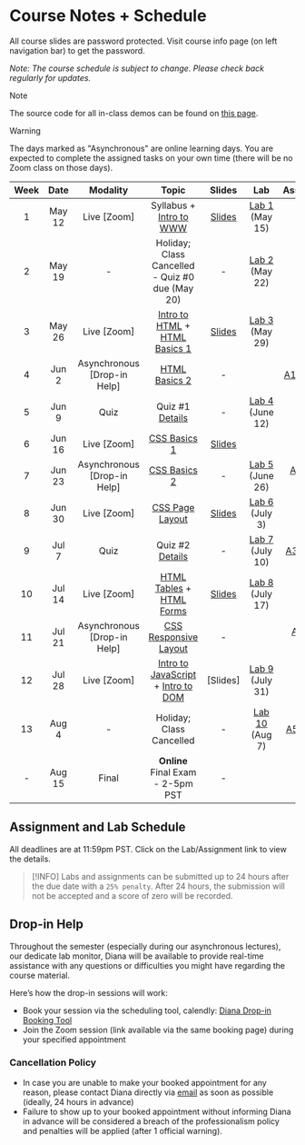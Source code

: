 <!-- markdownlint-disable -->
# Course Notes + Schedule

All course slides are password protected. Visit course info page (on left navigation bar) to get the password.

*Note: The course schedule is subject to change. Please check back regularly for updates.*

> [!NOTE]
> The source code for all in-class demos can be found on [this page](https://github.com/Parsa-Rajabi/CIS145/tree/main/docs/code-demos/).

> [!WARNING]
> The days marked as "Asynchronous" are online learning days. You are expected to complete the assigned tasks on your own time (there will be no Zoom class on those days). 

| **Week** | **Date** |        **Modality**         |                                 **Topic**                                 |              **Slides**              |            **Lab**            |          **Assignment**           |
| :------: | :------: | :-------------------------: | :-----------------------------------------------------------------------: | :----------------------------------: | :---------------------------: | :-------------------------------: |
|    1     |  May 12  |         Live [Zoom]         |                Syllabus + [Intro to WWW](-intro-to-www.md)                | [Slides](http://tiny.cc/145-SU25-W1) | [Lab 1](labs/L1.md) (May 15)  |                                   |
|    2     |  May 19  |              -              |              Holiday; Class Cancelled - Quiz #0 due (May 20)              |                  -                   | [Lab 2](labs/L2.md) (May 22)  |                                   |
|    3     |  May 26  |         Live [Zoom]         |  [Intro to HTML](-intro-to-html.md) + [HTML Basics 1](-html-basics-1.md)  | [Slides](http://tiny.cc/145-SU25-W3) | [Lab 3](labs/L3.md) (May 29)  |                                   |
|    4     |  Jun 2   | Asynchronous [Drop-in Help] |                    [HTML Basics 2](-html-basics-2.md)                     |                  -                   |                               | [A1](assignments/A1.md) (June 3)  |
|    5     |  Jun 9   |            Quiz             |                      Quiz #1  [Details](quizzes.md)                       |                  -                   | [Lab 4](labs/L4.md) (June 12) |                                   |
|    6     |  Jun 16  |         Live [Zoom]         |                     [CSS Basics 1](-css-basics-1.md)                      | [Slides](http://tiny.cc/145-SU25-W6) |                               |                                   |
|    7     |  Jun 23  | Asynchronous [Drop-in Help] |                     [CSS Basics 2](-css-basics-2.md)                      |                  -                   | [Lab 5](labs/L5.md) (June 26) | [A2](assignments/A2.md) (June 24) |
|    8     |  Jun 30  |         Live [Zoom]         |                  [CSS Page Layout](-css-page-layout.md)                   | [Slides](http://tiny.cc/145-SU25-W8) | [Lab 6](labs/L6.md) (July 3)  |                                   |
|    9     |  Jul 7   |            Quiz             |                      Quiz #2  [Details](quizzes.md)                       |                  -                   | [Lab 7](labs/L7.md) (July 10) | [A3](assignments/A3.md) (July 8)  |
|    10    |  Jul 14  |         Live [Zoom]         |       [HTML Tables](-html-tables.md) + [HTML Forms](-html-forms.md)       |               [Slides](http://tiny.cc/145-SU25-W10)               | [Lab 8](labs/L8.md) (July 17) |                                   |
|    11    |  Jul 21  | Asynchronous [Drop-in Help] |                [CSS Responsive Layout](-responsive-web.md)                |                  -                   |                               | [A4](assignments/A4.md) (July 22) |
|    12    |  Jul 28  |         Live [Zoom]         | [Intro to JavaScript](-intro-to-js.md) + [Intro to DOM](-intro-to-dom.md) |               [Slides]               | [Lab 9](labs/L9.md) (July 31) |                                   |
|    13    |  Aug 4   |              -              |                         Holiday; Class Cancelled                          |                  -                   | [Lab 10](labs/L10.md) (Aug 7) |  [A5](assignments/A5.md) (Aug 5)  |
|    -     |  Aug 15  |            Final            |                     **Online** Final Exam - 2-5pm PST                     |                  -                   |                               |                                   |

## Assignment and Lab Schedule

All deadlines are at 11:59pm PST. Click on the Lab/Assignment link to view the details.

> [!INFO]
> Labs and assignments can be submitted up to 24 hours after the due date with a `25% penalty`. After 24 hours, the submission will not be accepted and a score of zero will be recorded. 

## Drop-in Help

Throughout the semester (especially during our asynchronous lectures), our dedicate lab monitor, Diana will be available to provide real-time assistance with any questions or difficulties you might have regarding the course material.

Here’s how the drop-in sessions will work:
- Book your session via the scheduling tool, calendly: [Diana Drop-in Booking Tool](https://calendly.com/diana-emal-student/diana-s-office-hours)
- Join the Zoom session (link available via the same booking page) during your specified appointment 

### Cancellation Policy
- In case you are unable to make your booked appointment for any reason, please contact Diana directly via [email](mailto:Diana.Emal@student.ufv.ca) as soon as possible (ideally, 24 hours in advance)
- Failure to show up to your booked appointment without informing Diana in advance will be considered a breach of the professionalism policy and penalties will be applied (after 1 official warning).

